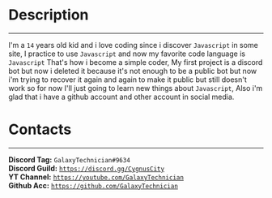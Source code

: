 <h1>Description</h1>
<hr>
<p>I'm a <code>14</code> years old kid and i love coding since i discover <code>Javascript</code> in some site, I practice to use <code>Javascript</code> and now my favorite code language is <code>Javascript</code> That's how i become a simple coder, My first project is a discord bot but now i deleted it because it's not enough to be a public bot but now i'm trying to recover it again and again to make it public but still doesn't work so for now I'll just going to learn new things about <code>Javascript</code>, Also i'm glad that i have a github account and other account in social media.</p>
<h1>Contacts</h1>
<hr>
<b>Discord Tag:</b> <code>GalaxyTechnician#9634</code><br>
<b>Discord Guild:</b> <code><a href="https://discord.gg/hcygE2dnwe">https://discord.gg/CygnusCity</a></code><br>
<b>YT Channel:</b> <code><a href="https://www.youtube.com/channel/UCIg-y6GYsykuprV-Rt5_www">https://youtube.com/GalaxyTechnician</a></code><br>
<b>Github Acc:</b> <code><a href="https://github.com/GalaxyTechnician">https://github.com/GalaxyTechnician</a></code><br>
